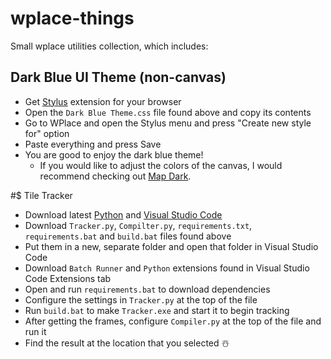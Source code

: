 # wplace-things
Small wplace utilities collection, which includes:

## Dark Blue UI Theme (non-canvas)
* Get [Stylus](https://chromewebstore.google.com/detail/stylus/clngdbkpkpeebahjckkjfobafhncgmne) extension for your browser
* Open the `Dark Blue Theme.css` file found above and copy its contents
* Go to WPlace and open the Stylus menu and press "Create new style for" option
* Paste everything and press Save
* You are good to enjoy the dark blue theme!
  * If you would like to adjust the colors of the canvas, I would recommend checking out [Map Dark](https://github.com/autergame/WplacePlugins/tree/main).

#$ Tile Tracker
* Download latest [Python](https://www.python.org) and [Visual Studio Code](https://code.visualstudio.com/)
* Download `Tracker.py`, `Compilter.py`, `requirements.txt`, `requirements.bat` and `build.bat` files found above
* Put them in a new, separate folder and open that folder in Visual Studio Code
* Download `Batch Runner` and `Python` extensions found in Visual Studio Code Extensions tab
* Open and run `requirements.bat` to download dependencies
* Configure the settings in `Tracker.py` at the top of the file
* Run `build.bat` to make `Tracker.exe` and start it to begin tracking
* After getting the frames, configure `Compiler.py` at the top of the file and run it
* Find the result at the location that you selected ☃️
